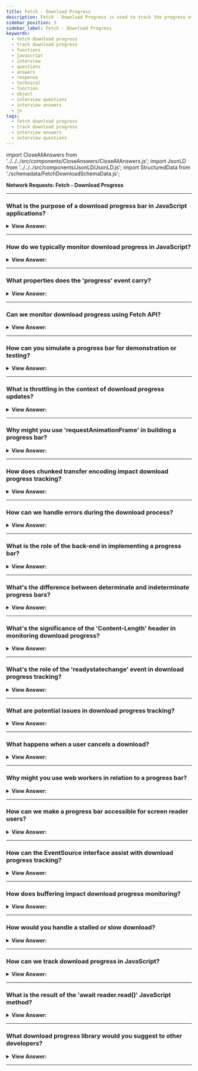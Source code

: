 ```yaml
---
title: Fetch - Download Progress
description: Fetch - Download Progress is used to track the progress of a download. How can we track download progress in JavaScript? JavaScript Interview Questions
sidebar_position: 3
sidebar_label: Fetch - Download Progress
keywords:
  - fetch download progress
  - track download progress
  - functions
  - javascript
  - interview
  - questions
  - answers
  - response
  - technical
  - function
  - object
  - interview questions
  - interview answers
  - js
tags:
  - fetch download progress
  - track download progress
  - interview answers
  - interview questions
---
```


import CloseAllAnswers from '../../../src/components/CloseAnswers/CloseAllAnswers.js';
import JsonLD from '../../../src/components/JsonLD/JsonLD.js';
import StructuredData from './schemadata/FetchDownloadSchemaData.js';

<JsonLD data={StructuredData} />

<head>
  <title>Fetch Download Progress| JavaScript Interview Questions</title>
</head>

**Network Requests: Fetch - Download Progress**

<CloseAllAnswers />

---

### What is the purpose of a download progress bar in JavaScript applications?

<details>
  <summary><strong>View Answer:</strong></summary>
  <div>
  <div><strong>Interview Response:</strong> It's used to display the current status of a file download, enhancing user experience by providing visual feedback on the completion time.
  </div>
  </div>
</details>

---

### How do we typically monitor download progress in JavaScript?

<details>
  <summary><strong>View Answer:</strong></summary>
  <div>
  <div><strong>Interview Response:</strong> Typically, download progress is monitored in JavaScript using the `XMLHttpRequest`'s `progress` event. Fetch API doesn't natively support progress monitoring but it can be achieved using a service worker or `ReadableStream` API.
  </div><br />
  <div><strong className="codeExample">Code Example:</strong> XMLHttpRequest()<br /><br />

  <div></div>

```js
// create an XMLHttpRequest object
let xhr = new XMLHttpRequest();

// set up the progress event handler
xhr.addEventListener('progress', function(event) {
  if (event.lengthComputable) {
    let percentComplete = (event.loaded / event.total) * 100;
    console.log('Download progress: ' + percentComplete.toFixed(2) + '%');
  }
});

// open the request
xhr.open('GET', '/path/to/file', true);

// send the request
xhr.send();
```

  </div>
  </div>
</details>

---

### What properties does the 'progress' event carry?

<details>
  <summary><strong>View Answer:</strong></summary>
  <div>
  <div><strong>Interview Response:</strong> The `progress` event carries three properties: `lengthComputable` (boolean indicating if total size is known), `loaded` (bytes downloaded so far), and `total` (total bytes to be downloaded).
  </div><br />
  <div><strong className="codeExample">Code Example:</strong><br /><br />

  <div></div>

```js
// set up the progress event handler
xhr.addEventListener('progress', function(event) {
  if (event.lengthComputable) {
    let percentComplete = (event.loaded / event.total) * 100;
    console.log('Download progress: ' + percentComplete.toFixed(2) + '%');
  }
});
```

  </div>
  </div>
</details>

---

### Can we monitor download progress using Fetch API?

<details>
  <summary><strong>View Answer:</strong></summary>
  <div>
  <div><strong>Interview Response:</strong> The Fetch API doesn't support direct progress monitoring. But it can be accomplished using a XMLHttpRequest, service worker, or the ReadableStream API.
  </div><br />
  <div><strong className="codeExample">Code Example:</strong><br /><br />

  <div></div>

```js
fetch('https://picsum.photos/400/400')
  .then(response => {

    const contentLength = response.headers.get('content-length');
    // Gets length in bytes (must be provided by server)

    let loaded = 0;
    // Will be used to track loading

    return new Response(

      new ReadableStream({
      // Creates new readable stream on the new response object
        
        start(controller) {
        // Controller has methods on that allow the new stream to be constructed

          const reader = response.body.getReader();
          // Creates a new reader to read the body of the fetched resources

          read();
          // Fires function below that starts reading

          function read() {

            reader.read()
            .then((progressEvent) => {
            // Starts reading, when there is progress this function will fire
              
              if (progressEvent.done) {
                controller.close();
                return; 
                // Will finish constructing new stream if reading fetched of resource is complete
              }
              
              loaded += progressEvent.value.byteLength;
              // Increase value of 'loaded' by latest reading of fetched resource

              console.log(Math.round(loaded/contentLength*100)+'%');
              // Displays progress via console log as %

              controller.enqueue(progressEvent.value);
              // Add newly read data to the new readable stream

              read();
              // Runs function again to continue reading and creating new stream

            })
          }
        }
      })
    );
  })
  .then(response => response.blob()) // Read new readable stream to blob
  .then(blob => {
    new Image().src = URL.createObjectURL(blob);
    document.body.appendChild(img);
    // Create new URL to blob image, set as src of image and append to DOM
  })
```

  </div>
  </div>
</details>

---

### How can you simulate a progress bar for demonstration or testing?

<details>
  <summary><strong>View Answer:</strong></summary>
  <div>
  <div><strong>Interview Response:</strong> You can use `setInterval()` to increment a value over time and update the width of an HTML element, thus simulating a progress bar for demonstration or testing.
  </div><br />
  <div><strong className="codeExample">Code Example:</strong><br /><br />

  <div></div>

Here's a simple code snippet for simulating a progress bar using `setInterval()`:

```html
<!DOCTYPE html>
<html>
<body>

<div id="myProgress" style="width: 100%; background-color: #ddd;">
  <div id="myBar" style="width: 0%; height: 30px; background-color: #4caf50;"></div>
</div>

<script>
let width = 0;
let intervalId = setInterval(() => {
  if (width >= 100) {
    clearInterval(intervalId);
  } else {
    width++; 
    document.getElementById('myBar').style.width = width + '%'; 
  }
}, 100);
</script>

</body>
</html>
```

This script will increase the width of the progress bar from 0% to 100% over 10 seconds. You can adjust the duration by changing the interval value.

  </div>
  </div>
</details>

---

### What is throttling in the context of download progress updates?

<details>
  <summary><strong>View Answer:</strong></summary>
  <div>
  <div><strong>Interview Response:</strong> Throttling in the context of download progress updates refers to limiting the frequency of progress updates to avoid excessive processing or interface updates, enhancing performance and user experience.
  </div><br />
  <div><strong className="codeExample">Code Example:</strong><br /><br />

  <div></div>

Here's a basic example of throttling in the context of progress updates using XMLHttpRequest. We'll update the progress every 500ms, rather than every time the `progress` event fires:

```javascript
let xhr = new XMLHttpRequest();
let lastUpdateTime = Date.now();

xhr.open('GET', 'https://your-url.com/your-file.ext', true);
xhr.onprogress = function (e) {
    // Only update progress every 500ms
    if (Date.now() - lastUpdateTime > 500) {
        lastUpdateTime = Date.now();
        if (e.lengthComputable) {
            let percent = (e.loaded / e.total) * 100;
            console.log(percent + '%');
        }
    }
};
xhr.onloadstart = function (e) {
    console.log('Download started...');
};
xhr.onloadend = function (e) {
    console.log('Download completed...');
};
xhr.send();
```

This helps to reduce the number of progress updates, improving efficiency, particularly for fast downloads or frequent progress events.

  </div>
  </div>
</details>

---

### Why might you use 'requestAnimationFrame' in building a progress bar?

<details>
  <summary><strong>View Answer:</strong></summary>
  <div>
  <div><strong>Interview Response:</strong> The `requestAnimationFrame` method is used in progress bar construction to ensure that updates align with browser repaints, providing smoother visual transitions and reducing unnecessary calculations between frames.
  </div>
  </div>
</details>

---

### How does chunked transfer encoding impact download progress tracking?

<details>
  <summary><strong>View Answer:</strong></summary>
  <div>
  <div><strong>Interview Response:</strong> Chunked transfer encoding sends data in pieces, without specifying the total size upfront. This makes it impossible to compute a percentage for download progress, as the total size isn't known.
  </div><br />
  <div><strong className="codeExample">Code Example:</strong><br /><br />

  <div></div>

In this example, we'll use Node.js to create a simple server that sends data using chunked transfer encoding.

```javascript
const http = require('http');

const server = http.createServer((req, res) => {
    res.writeHead(200, { 'Content-Type': 'text/plain', 'Transfer-Encoding': 'chunked' });
    let i = 0;
    setInterval(function() {
        res.write(`This is chunk number ${++i}\n`);
        if (i === 5) { // Let's say we just want to send 5 chunks
            res.end();
        }
    }, 1000);
});

server.listen(8000);
```

In this scenario, a JavaScript-based client downloading the data wouldn't be able to track the progress of the download in terms of percentage completion, as the total size isn't known ahead of time due to the use of chunked transfer encoding.

On the client-side, you might handle the data chunks as they arrive, but you won't be able to calculate a completion percentage:

```javascript
let xhr = new XMLHttpRequest();
xhr.open('GET', 'http://localhost:8000/', true);

xhr.onprogress = function (e) {
    console.log('Received data chunk');
};

xhr.onloadstart = function (e) {
    console.log('Download started...');
};

xhr.onloadend = function (e) {
    console.log('Download completed...');
};

xhr.send();
```

In this example, you will only know that data chunks are arriving (`Received data chunk`), not how much of the total data has arrived.

  </div>
  </div>
</details>

---

### How can we handle errors during the download process?

<details>
  <summary><strong>View Answer:</strong></summary>
  <div>
  <div><strong>Interview Response:</strong> Errors during a Fetch download can be handled using `.catch()` method on the Fetch promise. Additionally, checking if `response.ok` is true helps handle HTTP errors.
  </div><br />
  <div><strong className="codeExample">Code Example:</strong> `XMLHttpRequest` and `fetch`<br /><br />

  <div></div>

Error handling during the download process in JavaScript can be done using various methods depending on the function or method you use to download.

**Using XMLHttpRequest**

```javascript
var xhr = new XMLHttpRequest();
xhr.open('GET', 'http://example.com/file.pdf', true);
xhr.responseType = 'blob';

xhr.onload = function(e) {
  if (this.status == 200) {
    var file = new Blob([this.response], {type: 'application/pdf'});
    var fileURL = URL.createObjectURL(file);
    window.open(fileURL);
  } 
};

xhr.onerror = function() {
  console.error("An error occurred while downloading the file");
};

xhr.send();
```

In this code snippet, the `onload` event fires when an XMLHttpRequest transaction completes successfully. However, it doesn't mean the actual HTTP request was successful, so you need to check the status property to be sure. The `onerror` event is fired if the request encountered an error.

**Using Fetch API**

```javascript
fetch('http://example.com/file.pdf')
  .then(response => {
    if (!response.ok) {
      throw new Error(`HTTP error! status: ${response.status}`);
    }
    return response.blob();
  })
  .then(blob => {
    var fileURL = URL.createObjectURL(blob);
    window.open(fileURL);
  })
  .catch(e => {
    console.error('There has been a problem with your fetch operation: ' + e.message);
  });
```

This example uses the Fetch API, which returns Promises. It's similar to the previous example but in a more modern and powerful API. In the `catch` block, you can manage the error if the request fails.

---

:::note
Remember that both examples check only for network-level errors and successful HTTP status. Server-side issues or issues while writing to disk can't be checked directly in JavaScript.
:::

  </div>
  </div>
</details>

---

### What is the role of the back-end in implementing a progress bar?

<details>
  <summary><strong>View Answer:</strong></summary>
  <div>
  <div><strong>Interview Response:</strong> The back-end's role in implementing a progress bar is to provide accurate data size or stream content in chunks and to properly handle transfer encoding for real-time progress updates. Back-ends can provide the 'Content-Length' header to help the front-end determine the total size, crucial for accurately displaying the progress.
  </div><br />
  <div><strong className="codeExample">Code Example:</strong><br /><br />

  <div></div>

When implementing a progress bar for tasks such as file uploads or downloads, the back-end plays a crucial role, especially for long-lasting operations. The front-end typically requests updates from the back-end, which in turn responds with the current progress of the operation.

Here's a simple example using Node.js (Express) as the backend, and the front-end uses fetch API to request updates.

**Back-end (Node.js with Express):**

```javascript
const express = require('express');
const app = express();
const port = 3000;

let progress = 0;

app.get('/progress', (req, res) => {
    res.send({ progress: progress });
});

app.post('/startOperation', (req, res) => {
    progress = 0;
    // Simulate a long-lasting operation
    let interval = setInterval(() => {
        progress++;
        if (progress >= 100) {
            clearInterval(interval);
        }
    }, 100); // increases progress by 1% every 100ms
    res.send({ status: 'Operation started' });
});

app.listen(port, () => {
    console.log(`Server listening at http://localhost:${port}`);
});
```

**Front-end (JavaScript with fetch API):**

```javascript
// start the operation
fetch('http://localhost:3000/startOperation', {
    method: 'POST'
})
.then(res => res.json())
.then(data => {
    if (data.status === 'Operation started') {
        // start polling for progress
        let interval = setInterval(() => {
            fetch('http://localhost:3000/progress')
            .then(res => res.json())
            .then(data => {
                console.log(`Progress: ${data.progress}%`); // display the progress
                // update your progress bar here
                if (data.progress >= 100) {
                    clearInterval(interval); // stop polling when operation is done
                    console.log('Operation completed');
                }
            });
        }, 500); // poll progress every 500ms
    }
})
.catch(err => console.error(err));
```

In this example, when the operation starts, the front-end will start polling the server for progress every 500ms. The server keeps track of the progress and responds to each request with the current progress until the operation is completed.

Remember, this is a simple example and may not be suitable for production use. For production applications, it's important to consider error handling, scaling issues, and avoiding long polling by using technologies like WebSockets or Server-Sent Events (SSE) to push updates to the client.

  </div>
  </div>
</details>

---

### What's the difference between determinate and indeterminate progress bars?

<details>
  <summary><strong>View Answer:</strong></summary>
  <div>
  <div><strong>Interview Response:</strong> Determinate progress bars show the percentage of an operation completed, requiring total size upfront. Indeterminate progress bars show activity but not completion level, used when total size is unknown.
  </div><br />
  <div><strong className="codeExample">Technical Details:</strong><br /><br />

  <div></div>

Here is a table that summarizes the key differences between determinate and indeterminate progress bars:

| Feature | Determinate | Indeterminate |
|---|---|---|
| Shows progress | Yes | No |
| Shows duration | Yes | No |
| Typical use cases | Tasks with a known duration | Tasks with an unknown duration |
| Animation | None | Animates to show that the task is in progress |

Here are some examples of when you might use each type of progress bar:

* **Determinate progress bar:** Downloading a file, uploading a photo, installing an update, exporting a spreadsheet
* **Indeterminate progress bar:** Searching for a file, performing a calculation, rendering a video, connecting to a network

It is important to choose the right type of progress bar for the task at hand. Using a determinate progress bar for a task with an unknown duration can be misleading, as the user will not know how long the task will take to complete. Conversely, using an indeterminate progress bar for a task with a known duration can be frustrating for the user, as they will not be able to see how much progress has been made.

  </div>
  </div>
</details>

---

### What's the significance of the 'Content-Length' header in monitoring download progress?

<details>
  <summary><strong>View Answer:</strong></summary>
  <div>
  <div><strong>Interview Response:</strong> The `Content-Length` header provides the total size of the data being transferred, which is essential to calculate the percentage completion of a download, thereby aiding in monitoring download progress.
  </div>
  </div>
</details>

---

### What's the role of the 'readystatechange' event in download progress tracking?

<details>
  <summary><strong>View Answer:</strong></summary>
  <div>
  <div><strong>Interview Response:</strong> The readystatechange event in XMLHttpRequest provides updates about the request's state changes (like from UNSENT to OPENED to DONE), not specifically download progress, but can indicate when transfer starts/ends.
  </div>
  </div>
</details>

---

### What are potential issues in download progress tracking?

<details>
  <summary><strong>View Answer:</strong></summary>
  <div>
  <div><strong>Interview Response:</strong> Potential issues include lack of `Content-Length` header (unknown total size), chunked transfer encoding, rapid or slow connections affecting UI updates, CORS restrictions, and handling network errors.
  </div>
  </div>
</details>

---

### What happens when a user cancels a download?

<details>
  <summary><strong>View Answer:</strong></summary>
  <div>
  <div><strong>Interview Response:</strong> When a user cancels a download, the client (browser or app) sends a request to abort (abort event fires) the data transfer. The connection to the server is closed and the partially downloaded file is typically deleted.
  </div>
  </div>
</details>

---

### Why might you use web workers in relation to a progress bar?

<details>
  <summary><strong>View Answer:</strong></summary>
  <div>
  <div><strong>Interview Response:</strong> Web Workers allow heavy computations or I/O operations to be offloaded to a separate thread, preventing UI blocking. This can ensure the progress bar animation remains smooth even under heavy processing.
  </div><br />
  <div><strong className="codeExample">Code Example:</strong><br /><br />

  <div></div>

Here is a simple example of how you could use a Web Worker with a progress bar.

**HTML (index.html):**

```html
<!DOCTYPE html>
<html>
<body>
  <p>Progress: <output id="result"></output>%</p>
  <progress id="progress" value="0" max="100"></progress>
  <script src="main.js"></script>
</body>
</html>
```

**JavaScript (main.js):**

```javascript
// Check if the browser supports Web Workers
if (typeof Worker !== 'undefined') {
  // Create a new worker
  var worker = new Worker('worker.js');

  // Listen for messages from the worker
  worker.onmessage = function(e) {
    // Update the progress bar
    document.getElementById('progress').value = e.data;
    document.getElementById('result').value = e.data;
  };
} else {
  console.log('Web Workers are not supported in your browser.');
}
```

**JavaScript (worker.js):**

```javascript
let i = 0;

function startLongRunningOperation() {
  if(i < 100) {
    i++;
    // Send the current progress to the main thread
    postMessage(i);

    // Call the function again after a delay
    setTimeout(startLongRunningOperation, 100);
  }
}

// Start the long-running operation
startLongRunningOperation();
```

In this example, the main.js file creates a Web Worker that runs the code in worker.js. This worker increments a counter every 100 milliseconds and sends the current value back to the main thread. The main thread then updates the progress bar with this value. This allows the progress bar to be updated smoothly even if the main thread is busy with other tasks.

  </div>
  </div>
</details>

---

### How can we make a progress bar accessible for screen reader users?

<details>
  <summary><strong>View Answer:</strong></summary>
  <div>
  <div><strong>Interview Response:</strong> We can use ARIA properties such as `role="progressbar"`, `aria-valuenow`, `aria-valuemin`, `aria-valuemax`, and `aria-valuetext` in HTML. Regularly update these values to reflect the current status of the progress bar.
  </div><br />
  <div><strong className="codeExample">Code Example:</strong><br /><br />

  <div></div>

```js
// Assume you have a long running operation and you want to update the progress bar
for (let i = 0; i <= 100; i++) {
  setTimeout(() => {
    document.getElementById('progress-bar').setAttribute('aria-valuenow', i);
    document.getElementById('progress-bar').firstChild.style.width = `${i}%`;
  }, i * 100); // Assume each operation step takes 100ms
}
```

In this example, the setTimeout function simulates a long-running operation. As the operation progresses, we update the aria-valuenow attribute and the width of the progress bar's child div.

  </div>
  </div>
</details>

---

### How can the EventSource interface assist with download progress tracking?

<details>
  <summary><strong>View Answer:</strong></summary>
  <div>
  <div><strong>Interview Response:</strong> EventSource interface can't directly track download progress, but it can receive server-sent events. The server can push updates to the client about the status of a long-running operation like a large download, which the EventSource interface can handle.
  </div><br />
  <div><strong className="codeExample">Code Example:</strong><br /><br />

  <div></div>

The `EventSource` interface is used to receive server-sent events. It can be used to keep a client up-to-date with the progress of an operation occurring on the server, such as a file download or upload.

**Server-side (Node.js with Express):**

```javascript
const express = require('express');
const app = express();
const port = 3000;

app.get('/download', (req, res) => {
  res.setHeader('Content-Type', 'text/event-stream');
  res.setHeader('Cache-Control', 'no-cache');
  res.setHeader('Connection', 'keep-alive');

  let progress = 0;
  let interval = setInterval(() => {
    progress++;
    res.write(`data: ${progress}\n\n`);
    if (progress >= 100) {
      clearInterval(interval);
      res.end();
    }
  }, 1000); // Simulate progress increase by 1% every second
});

app.listen(port, () => {
  console.log(`Server listening at http://localhost:${port}`);
});
```

In this server-side code, we simulate a long-running operation that increases its progress by 1% every second and sends this progress to the client using SSE.

**Client-side (JavaScript with EventSource):**

```javascript
let source = new EventSource('http://localhost:3000/download');

source.addEventListener('message', function(e) {
  let progress = e.data;
  console.log(`Download progress: ${progress}%`);
  // Update your progress bar here
}, false);

source.addEventListener('error', function(e) {
  console.log('Error occurred:', e);
  source.close();
}, false);
```

In this client-side code, an `EventSource` is created which listens for updates from the server. When a message is received, it updates the progress bar. If an error occurs, it logs the error and closes the connection.

Remember that using SSE requires a persistent connection between the client and server, which might not be ideal for every application. Always consider your use case and other alternatives such as polling or WebSocket.

  </div>
  </div>
</details>

---

### How does buffering impact download progress monitoring?

<details>
  <summary><strong>View Answer:</strong></summary>
  <div>
  <div><strong>Interview Response:</strong> Buffering can cause the 'progress' event to fire less often, making the progress bar seem to jump forward in steps rather than moving smoothly.
  </div>
  </div>
</details>

---

### How would you handle a stalled or slow download?

<details>
  <summary><strong>View Answer:</strong></summary>
  <div>
  <div><strong>Interview Response:</strong> Handling a stalled or slow download can be done using various methods. One approach is to set a timeout and to retry the download if it takes too long. You could provide feedback to the user, possibly offering options to cancel, pause, or retry the download, to improve the user experience.
  </div><br />
  <div><strong className="codeExample">Code Example:</strong><br /><br />

  <div></div>

```javascript
const TIMEOUT = 5000;  // 5 seconds timeout
const MAX_RETRIES = 3; // maximum number of retries
let retryCount = 0;    // current retry count

async function downloadFile(url) {
  while (retryCount < MAX_RETRIES) {
    try {
      const controller = new AbortController(); // create an AbortController to be able to cancel the fetch request
      const id = setTimeout(() => controller.abort(), TIMEOUT); // if the request takes too long, abort it
      
      const response = await fetch(url, { signal: controller.signal }); // pass the AbortSignal to the fetch function
      clearTimeout(id); // if the request was successful, clear the timeout

      if (!response.ok) {
        throw new Error(`HTTP error! status: ${response.status}`);
      }

      const data = await response.blob();
      // do something with the downloaded data

      retryCount = 0; // reset retry count if download was successful
      break;
    } catch (error) {
      if (error.name === 'AbortError') {
        console.log('Fetch took too long, retrying...');
      } else {
        console.error('An error occurred:', error);
      }

      retryCount++;
      if (retryCount >= MAX_RETRIES) {
        console.error('Download failed after multiple attempts.');
        break;
      }
    }
  }
}

downloadFile('http://example.com/file.pdf');
```

This script attempts to download a file and sets a timeout for the download process. If the download doesn't complete within the specified timeout (here, 5 seconds), the download is aborted and retried. If the download fails after a certain number of retries (here, 3 attempts), the script stops trying to download the file.

This is a simple example and might not be suitable for all use cases, especially for large files which naturally take a long time to download. Always adjust the timeout and the number of retries depending on your specific needs.

  </div>
  </div>
</details>

---

### How can we track download progress in JavaScript?

<details>
  <summary><strong>View Answer:</strong></summary>
  <div>
  <div><strong>Interview Response:</strong> The Fetch API doesn't directly support progress tracking. However, you can use a service worker or XMLHttpRequest, which allows listening to progress events for tracking download progress.
    </div><br />
  <div><strong className="codeExample">Code Example:</strong><br /><br />

  <div></div>

Here's an example using `XMLHttpRequest` to track download progress:

```javascript
let xhr = new XMLHttpRequest();
xhr.open('GET', 'https://your-url.com/your-file.ext', true);
xhr.onprogress = function (e) {
    if (e.lengthComputable) {
        let percent = (e.loaded / e.total) * 100;
        console.log(percent + '%');
    }
};
xhr.onloadstart = function (e) {
    console.log('Download started...');
};
xhr.onloadend = function (e) {
    console.log('Download completed...');
};
xhr.send();
```

:::note
Note that the Fetch API doesn't directly support download progress tracking. Therefore, this example uses the older XMLHttpRequest API, which does.
:::

  </div>
  </div>
</details>

---

### What is the result of the 'await reader.read()' JavaScript method?

<details>
  <summary><strong>View Answer:</strong></summary>
  <div>
  <div><strong>Interview Answer:</strong> The `await reader.read()` method returns a promise that resolves to an object with two properties: `&#123; value, done &#125;`. `value` is a chunk of data, `done` indicates stream completion.
  </div><br />
  <div><strong>Technical Details:</strong> The result await reader.read() call is an object with two properties, including done and value. The done property returns true when the reading is complete. Otherwise false. The value is a typed array of bytes, Uint8Array.</div><br />
  <div><strong>Additional Info:</strong> Streams API also describes asynchronous iteration over ReadableStream with for await..of loop, but it’s not yet widely supported so that we can use while loop.
  </div><br />
  <div><strong className="codeExample">Code Example:</strong><br /><br />

  <div></div>

```js
// Step 1: start the fetch and obtain a reader
let response = await fetch(
  'https://api.github.com/repos/javascript-tutorial/en.javascript.info/commits?per_page=100'
);

const reader = response.body.getReader();

// Step 2: get total length
const contentLength = +response.headers.get('Content-Length');

// Step 3: read the data
let receivedLength = 0; // received that many bytes at the moment
let chunks = []; // array of received binary chunks (comprises the body)
while (true) {
  const { done, value } = await reader.read();

  if (done) {
    break;
  }

  chunks.push(value);
  receivedLength += value.length;

  console.log(`Received ${receivedLength} of ${contentLength}`);
}

// Step 4: concatenate chunks into single Uint8Array
let chunksAll = new Uint8Array(receivedLength); // (4.1)
let position = 0;
for (let chunk of chunks) {
  chunksAll.set(chunk, position); // (4.2)
  position += chunk.length;
}

// Step 5: decode into a string
let result = new TextDecoder('utf-8').decode(chunksAll);

// We're done!
let commits = JSON.parse(result);
console.log(commits[0].author.login);
```

---

:::note
for await...of doesn't work with async iterators that are not async iterables. We should implement a while loop in this configuration instead.
:::

  </div>
  </div>
</details>

---

### What download progress library would you suggest to other developers?

<details>
  <summary><strong>View Answer:</strong></summary>
  <div>
  <div><strong>Interview Response:</strong> "Axios" is a popular JavaScript library that supports download progress. It is a promise-based HTTP client for the browser and Node.js and provides a progress event to track downloads.
  </div><br />
  <div><strong className="codeExample">Code Example:</strong><br /><br />

  <div></div>

```javascript
const axios = require('axios');
const fs = require('fs');

const url = 'http://example.com/file.pdf';
const writer = fs.createWriteStream('path/to/file.pdf');

axios({
  url,
  method: 'GET',
  responseType: 'stream',
  onDownloadProgress: (progressEvent) => {
    const totalLength = progressEvent.lengthComputable
      ? progressEvent.total
      : progressEvent.target.getResponseHeader('content-length') || progressEvent.target.getResponseHeader('x-decompressed-content-length');

    if (totalLength) {
      const percentCompleted = Math.round((progressEvent.loaded * 100) / totalLength);
      console.log(`Download progress: ${percentCompleted}%`);
      // Here you could update a progress bar or other UI element
    }
  },
})
  .then(response => {
    response.data.pipe(writer);
    return new Promise((resolve, reject) => {
      writer.on('finish', resolve);
      writer.on('error', reject);
    });
  })
  .catch(err => {
    console.error('Error occurred:', err);
  });
```

In this example, we're using Axios to send a GET request to download a file. We define a callback for the `onDownloadProgress` option that calculates the download progress as a percentage and logs it to the console. This percentage can also be used to update a progress bar or other UI element.

We use the `pipe` function to write the downloaded data to a file. We return a Promise that resolves when the writing is finished and rejects if an error occurs.

Please make sure to install `axios` via `npm install axios` before running the above script.

  </div>
  </div>
</details>

---
